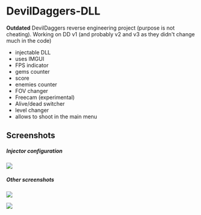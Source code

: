 # DevilDaggers-DLL

**Outdated** DevilDaggers reverse engineering project (purpose is not cheating).
Working on DD v1 (and probably v2 and v3 as they didn't change much in the code)
- injectable DLL
- uses IMGUI
- FPS indicator
- gems counter
- score
- enemies counter
- FOV changer
- Freecam (experimental)
- Alive/dead switcher
- level changer
- allows to shoot in the main menu

## Screenshots

##### Injector configuration
[![](https://i.imgur.com/BX4C69Z.png)](https://i.imgur.com/BX4C69Z.png)

##### Other screenshots
[![](https://i.imgur.com/YahNi50.png)](https://i.imgur.com/YahNi50.png)

[![](https://i.imgur.com/ck630xv.png)](https://i.imgur.com/ck630xv.png)
